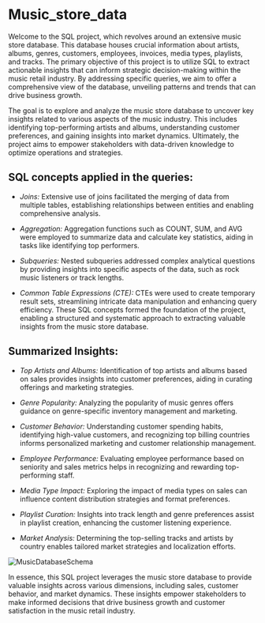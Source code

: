 # Music_store_data

Welcome to the SQL project, which revolves around an extensive music store database. This database houses crucial information about artists, albums, genres, customers, employees, invoices, media types, playlists, and tracks. The primary objective of this project is to utilize SQL to extract actionable insights that can inform strategic decision-making within the music retail industry. By addressing specific queries, we aim to offer a comprehensive view of the database, unveiling patterns and trends that can drive business growth.

The goal is to explore and analyze the music store database to uncover key insights related to various aspects of the music industry. This includes identifying top-performing artists and albums, understanding customer preferences, and gaining insights into market dynamics. Ultimately, the project aims to empower stakeholders with data-driven knowledge to optimize operations and strategies.

## SQL concepts applied in the queries:

- *Joins:* Extensive use of joins facilitated the merging of data from multiple tables, establishing relationships between entities and enabling comprehensive analysis.

- *Aggregation:* Aggregation functions such as COUNT, SUM, and AVG were employed to summarize data and calculate key statistics, aiding in tasks like identifying top performers.

- *Subqueries:* Nested subqueries addressed complex analytical questions by providing insights into specific aspects of the data, such as rock music listeners or track lengths.

- *Common Table Expressions (CTE):* CTEs were used to create temporary result sets, streamlining intricate data manipulation and enhancing query efficiency. These SQL concepts formed the foundation of the project, enabling a structured and systematic approach to extracting valuable insights from the music store database.

## Summarized Insights:

- *Top Artists and Albums:* Identification of top artists and albums based on sales provides insights into customer preferences, aiding in curating offerings and marketing strategies.

- *Genre Popularity:* Analyzing the popularity of music genres offers guidance on genre-specific inventory management and marketing.

- *Customer Behavior:* Understanding customer spending habits, identifying high-value customers, and recognizing top billing countries informs personalized marketing and customer relationship management.

- *Employee Performance:* Evaluating employee performance based on seniority and sales metrics helps in recognizing and rewarding top-performing staff.

- *Media Type Impact:* Exploring the impact of media types on sales can influence content distribution strategies and format preferences.

- *Playlist Curation:* Insights into track length and genre preferences assist in playlist creation, enhancing the customer listening experience.

- *Market Analysis:* Determining the top-selling tracks and artists by country enables tailored market strategies and localization efforts.

![MusicDatabaseSchema](https://github.com/pavankumarchavan1/Music_store_database/assets/46195475/242e08a7-6b3b-44e7-8e8d-2025906e90a1)

In essence, this SQL project leverages the music store database to provide valuable insights across various dimensions, including sales, customer behavior, and market dynamics. These insights empower stakeholders to make informed decisions that drive business growth and customer satisfaction in the music retail industry.
